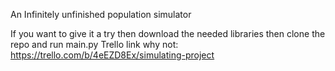 An Infinitely unfinished population simulator

If you want to give it a try then download the needed libraries then clone the repo and run main.py
Trello link why not: https://trello.com/b/4eEZD8Ex/simulating-project
